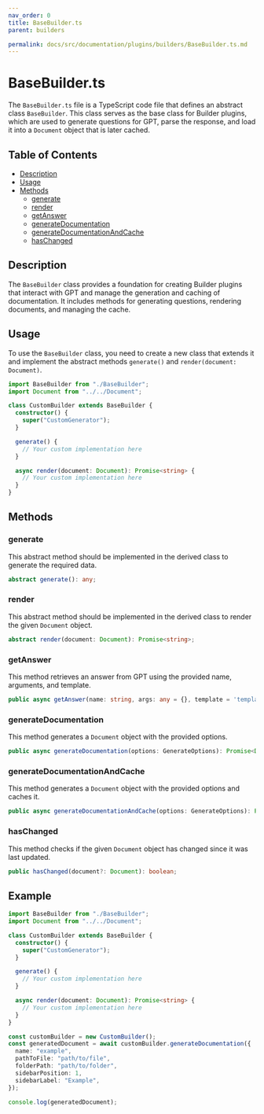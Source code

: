 ```yaml
---
nav_order: 0
title: BaseBuilder.ts
parent: builders

permalink: docs/src/documentation/plugins/builders/BaseBuilder.ts.md
---
```


# BaseBuilder.ts

The `BaseBuilder.ts` file is a TypeScript code file that defines an abstract class `BaseBuilder`. This class serves as the base class for Builder plugins, which are used to generate questions for GPT, parse the response, and load it into a `Document` object that is later cached.

## Table of Contents

- [Description](#description)
- [Usage](#usage)
- [Methods](#methods)
  - [generate](#generate)
  - [render](#render)
  - [getAnswer](#getanswer)
  - [generateDocumentation](#generatedocumentation)
  - [generateDocumentationAndCache](#generatedocumentationandcache)
  - [hasChanged](#haschanged)

## Description

The `BaseBuilder` class provides a foundation for creating Builder plugins that interact with GPT and manage the generation and caching of documentation. It includes methods for generating questions, rendering documents, and managing the cache.

## Usage

To use the `BaseBuilder` class, you need to create a new class that extends it and implement the abstract methods `generate()` and `render(document: Document)`.

```typescript
import BaseBuilder from "./BaseBuilder";
import Document from "../../Document";

class CustomBuilder extends BaseBuilder {
  constructor() {
    super("CustomGenerator");
  }

  generate() {
    // Your custom implementation here
  }

  async render(document: Document): Promise<string> {
    // Your custom implementation here
  }
}
```

## Methods

### generate

This abstract method should be implemented in the derived class to generate the required data.

```typescript
abstract generate(): any;
```

### render

This abstract method should be implemented in the derived class to render the given `Document` object.

```typescript
abstract render(document: Document): Promise<string>;
```

### getAnswer

This method retrieves an answer from GPT using the provided name, arguments, and template.

```typescript
public async getAnswer(name: string, args: any = {}, template = 'template', assistantMessages?: string[]): Promise<OpenAIResponse>;
```

### generateDocumentation

This method generates a `Document` object with the provided options.

```typescript
public async generateDocumentation(options: GenerateOptions): Promise<Document>;
```

### generateDocumentationAndCache

This method generates a `Document` object with the provided options and caches it.

```typescript
public async generateDocumentationAndCache(options: GenerateOptions): Promise<void>;
```

### hasChanged

This method checks if the given `Document` object has changed since it was last updated.

```typescript
public hasChanged(document?: Document): boolean;
```

## Example

```typescript
import BaseBuilder from "./BaseBuilder";
import Document from "../../Document";

class CustomBuilder extends BaseBuilder {
  constructor() {
    super("CustomGenerator");
  }

  generate() {
    // Your custom implementation here
  }

  async render(document: Document): Promise<string> {
    // Your custom implementation here
  }
}

const customBuilder = new CustomBuilder();
const generatedDocument = await customBuilder.generateDocumentation({
  name: "example",
  pathToFile: "path/to/file",
  folderPath: "path/to/folder",
  sidebarPosition: 1,
  sidebarLabel: "Example",
});

console.log(generatedDocument);
```